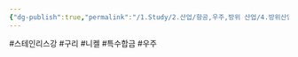 ```yaml
---
{"dg-publish":true,"permalink":"/1.Study/2.산업/항공,우주,방위 산업/4.방위산업/INFO_방위항공우주/스테인리스강/","created":"2025-04-29T18:56:12.916+09:00","updated":"2025-06-26T17:45:30.739+09:00"}
---
```


#스테인리스강 #구리 #니켈 #특수합금 #우주 